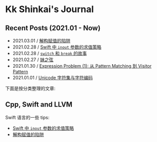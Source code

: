 # Kk Shinkai's Journal

## Recent Posts (2021.01 - Now)

-   2021.03.01 / [解构赋值的陷阱](./2021-03-01-pitfalls-of-destruct/index.html)
-   2021.02.28 / [Swift 中 `inout` 参数的求值策略](./2021-02-28-swift-inout/index.html)
-   2021.02.28 / [`switch` 和 `break` 的故事](./2021-02-28-switch-and-break/index.html)
-   2021.02.27 / [妹之弦](./2021-02-27-immortal-string/index.html)
-   2021.01.30 / [Expression Problem (1): 从 Pattern Matching 到 Visitor Pattern](./2021-01-30-expression-problem-1/index.html)
-   2021.01.01 / [Unicode 字符集与字符编码](./2021-01-01-unicode/index.html)

下面是按分类整理的文章:

## Cpp, Swift and LLVM

Swift 语言的一些 tips:

-   [Swift 中 `inout` 参数的求值策略](./2021-02-28-swift-inout/index.html)
-   [解构赋值的陷阱](./2021-03-01-pitfalls-of-destruct/index.html)
